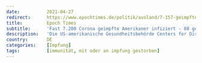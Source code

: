 ```yaml
---
date:          2021-04-27
redirect:      https://www.epochtimes.de/politik/ausland/7-157-geimpfte-amerikaner-haben-sich-mit-covid-19-infiziert-88-sind-gestorben-a3501094.html
title:         Epoch Times
subtitle:      'Fast 7.200 Corona geimpfte Amerikaner infiziert - 88 gestorben'
description:   'Die US-amerikanische Gesundheitsbehörde Centers for Disease Control and Prevention (CDC) hat zum zweiten Mal die Zahlen für registrierte COVID-19-Fälle herausgegeben, die trotz einer vollständigen Impfung aufgetreten sind. Zum Stichtag 20. …'
country:       DE
categories:    [Impfung]
tags:          [immunität, mit oder an impfung gestorben]
---
```

